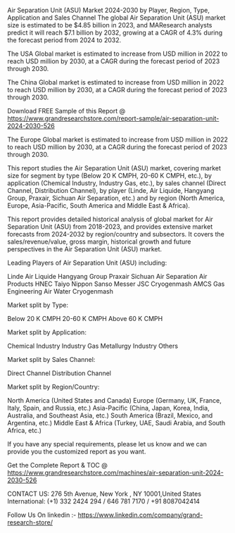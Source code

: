 Air Separation Unit (ASU) Market 2024-2030 by Player, Region, Type, Application and Sales Channel
The global Air Separation Unit (ASU) market size is estimated to be $4.85 billion in 2023, and MAResearch analysts predict it will reach $7.1 billion by 2032, growing at a CAGR of 4.3% during the forecast period from 2024 to 2032.

The USA Global market is estimated to increase from USD million in 2022 to reach USD million by 2030, at a CAGR during the forecast period of 2023 through 2030.

The China Global market is estimated to increase from USD million in 2022 to reach USD million by 2030, at a CAGR during the forecast period of 2023 through 2030.

Download FREE Sample of this Report @ https://www.grandresearchstore.com/report-sample/air-separation-unit-2024-2030-526

The Europe Global market is estimated to increase from USD million in 2022 to reach USD million by 2030, at a CAGR during the forecast period of 2023 through 2030.

This report studies the Air Separation Unit (ASU) market, covering market size for segment by type (Below 20 K CMPH, 20-60 K CMPH, etc.), by application (Chemical Industry, Industry Gas, etc.), by sales channel (Direct Channel, Distribution Channel), by player (Linde, Air Liquide, Hangyang Group, Praxair, Sichuan Air Separation, etc.) and by region (North America, Europe, Asia-Pacific, South America and Middle East & Africa).

This report provides detailed historical analysis of global market for Air Separation Unit (ASU) from 2018-2023, and provides extensive market forecasts from 2024-2032 by region/country and subsectors. It covers the sales/revenue/value, gross margin, historical growth and future perspectives in the Air Separation Unit (ASU) market.

Leading Players of Air Separation Unit (ASU) including:

Linde
Air Liquide
Hangyang Group
Praxair
Sichuan Air Separation
Air Products
HNEC
Taiyo Nippon Sanso
Messer
JSC Cryogenmash
AMCS
Gas Engineering
Air Water
Cryogenmash

Market split by Type:

Below 20 K CMPH
20-60 K CMPH
Above 60 K CMPH

Market split by Application:

Chemical Industry
Industry Gas
Metallurgy Industry
Others

Market split by Sales Channel:

Direct Channel
Distribution Channel

Market split by Region/Country:

North America (United States and Canada)
Europe (Germany, UK, France, Italy, Spain, and Russia, etc.)
Asia-Pacific (China, Japan, Korea, India, Australia, and Southeast Asia, etc.)
South America (Brazil, Mexico, and Argentina, etc.)
Middle East & Africa (Turkey, UAE, Saudi Arabia, and South Africa, etc.)

If you have any special requirements, please let us know and we can provide you the customized report as you want.

Get the Complete Report & TOC @ https://www.grandresearchstore.com/machines/air-separation-unit-2024-2030-526

CONTACT US:
276 5th Avenue, New York , NY 10001,United States
International: (+1) 332 2424 294 / 646 781 7170 / +91 8087042414

Follow Us On linkedin :- https://www.linkedin.com/company/grand-research-store/
